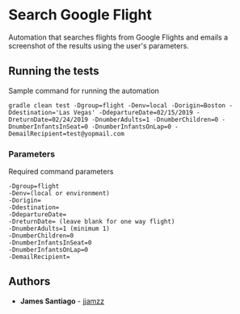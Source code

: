 # Search Google Flight

Automation that searches flights from Google Flights and emails a screenshot of the results using the user's parameters.



## Running the tests

Sample command for running the automation

```
gradle clean test -Dgroup=flight -Denv=local -Dorigin=Boston -Ddestination='Las Vegas' -DdepartureDate=02/15/2019 -DreturnDate=02/24/2019 -DnumberAdults=1 -DnumberChildren=0 -DnumberInfantsInSeat=0 -DnumberInfantsOnLap=0 -DemailRecipient=test@yopmail.com 
```

### Parameters

Required command parameters
```
-Dgroup=flight
-Denv=(local or environment)
-Dorigin=
-Ddestination=
-DdepartureDate=
-DreturnDate= (leave blank for one way flight)
-DnumberAdults=1 (minimum 1)
-DnumberChildren=0 
-DnumberInfantsInSeat=0 
-DnumberInfantsOnLap=0 
-DemailRecipient=

```

## Authors

* **James Santiago** - [jjamzz](https://github.com/jjamzz)

